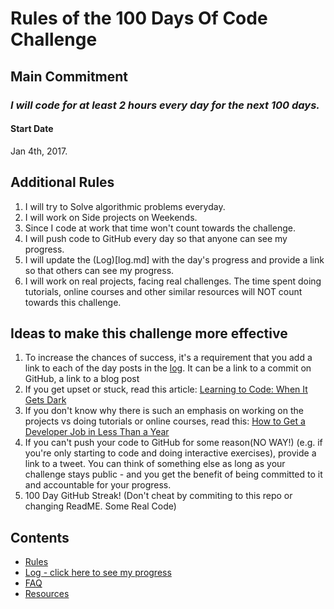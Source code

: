 # Rules of the 100 Days Of Code Challenge

## Main Commitment
### *I will code for at least 2 hours every day for the next 100 days.*

#### Start Date
Jan 4th, 2017.

## Additional Rules
1. I will try to Solve algorithmic problems everyday.
2. I will work on Side projects on Weekends.
3. Since I code at work that time won't count towards the challenge.
4. I will push code to GitHub every day so that anyone can see my progress.
5. I will update the (Log)[log.md] with the day's progress and provide a link so that others can see my progress.
6. I will work on real projects, facing real challenges. The time spent doing tutorials, online courses and other similar resources will NOT count towards this challenge.


## Ideas to make this challenge more effective
1. To increase the chances of success, it's a requirement that you add a link to each of the day posts in the [log](log.md). It can be a link to a commit on GitHub, a link to a blog post
2. If you get upset or stuck, read this article: [Learning to Code: When It Gets Dark](https://medium.freecodecamp.com/learning-to-code-when-it-gets-dark-e485edfb58fd)
3. If you don't know why there is such an emphasis on working on the projects vs doing tutorials or online courses, read this: [How to Get a Developer Job in Less Than a Year](https://medium.freecodecamp.com/how-to-get-a-developer-job-in-less-than-a-year-c27bbfe71645)
4. If you can't push your code to GitHub for some reason(NO WAY!) (e.g. if you're only starting to code and doing interactive exercises), provide a link to a tweet. You can think of something else as long as your challenge stays public - and you get the benefit of being committed to it and accountable for your progress.
5. 100 Day GitHub Streak! (Don't cheat by commiting to this repo or changing ReadME. Some Real Code)

## Contents
* [Rules](rules.md)
* [Log - click here to see my progress](log.md)
* [FAQ](FAQ.md)
* [Resources](resources.md)
